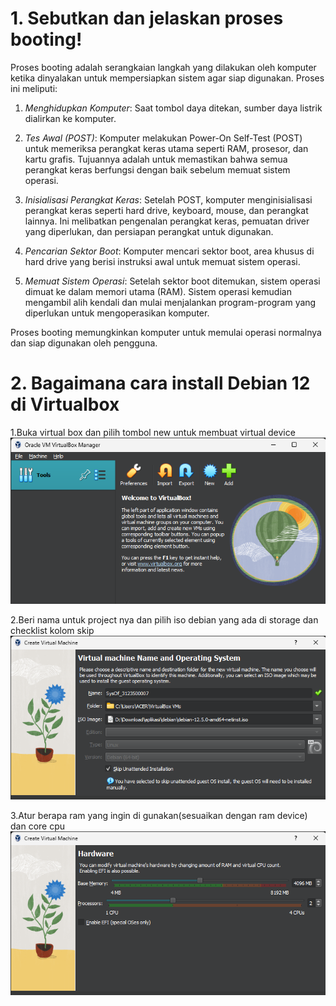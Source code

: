 # 1. Sebutkan dan jelaskan proses booting!
Proses booting adalah serangkaian langkah yang dilakukan oleh komputer ketika dinyalakan untuk mempersiapkan sistem agar siap digunakan. Proses ini meliputi:

1. *Menghidupkan Komputer*: Saat tombol daya ditekan, sumber daya listrik dialirkan ke komputer.
 
2. *Tes Awal (POST)*: Komputer melakukan Power-On Self-Test (POST) untuk memeriksa perangkat keras utama seperti RAM, prosesor, dan kartu grafis. Tujuannya adalah untuk memastikan bahwa semua perangkat keras berfungsi dengan baik sebelum memuat sistem operasi.

3. *Inisialisasi Perangkat Keras*: Setelah POST, komputer menginisialisasi perangkat keras seperti hard drive, keyboard, mouse, dan perangkat lainnya. Ini melibatkan pengenalan perangkat keras, pemuatan driver yang diperlukan, dan persiapan perangkat untuk digunakan.

4. *Pencarian Sektor Boot*: Komputer mencari sektor boot, area khusus di hard drive yang berisi instruksi awal untuk memuat sistem operasi.

5. *Memuat Sistem Operasi*: Setelah sektor boot ditemukan, sistem operasi dimuat ke dalam memori utama (RAM). Sistem operasi kemudian mengambil alih kendali dan mulai menjalankan program-program yang diperlukan untuk mengoperasikan komputer.

Proses booting memungkinkan komputer untuk memulai operasi normalnya dan siap digunakan oleh pengguna.

# 2. Bagaimana cara install Debian 12 di Virtualbox

1.Buka virtual box dan pilih tombol new untuk membuat virtual device
<img src="pictures/1.png">

2.Beri nama untuk project nya dan pilih iso debian yang ada di storage dan checklist kolom skip
<img src="pictures/2.png">

3.Atur berapa ram yang ingin di gunakan(sesuaikan dengan ram device) dan core cpu
<img src="pictures/3.png">
